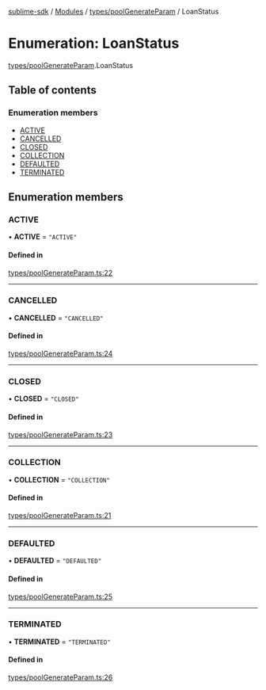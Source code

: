 [sublime-sdk](../README.md) / [Modules](../modules.md) / [types/poolGenerateParam](../modules/types_poolGenerateParam.md) / LoanStatus

# Enumeration: LoanStatus

[types/poolGenerateParam](../modules/types_poolGenerateParam.md).LoanStatus

## Table of contents

### Enumeration members

- [ACTIVE](types_poolGenerateParam.LoanStatus.md#active)
- [CANCELLED](types_poolGenerateParam.LoanStatus.md#cancelled)
- [CLOSED](types_poolGenerateParam.LoanStatus.md#closed)
- [COLLECTION](types_poolGenerateParam.LoanStatus.md#collection)
- [DEFAULTED](types_poolGenerateParam.LoanStatus.md#defaulted)
- [TERMINATED](types_poolGenerateParam.LoanStatus.md#terminated)

## Enumeration members

### ACTIVE

• **ACTIVE** = `"ACTIVE"`

#### Defined in

[types/poolGenerateParam.ts:22](https://github.com/sublime-finance/sublime-sdk/blob/618c6db/src/types/poolGenerateParam.ts#L22)

___

### CANCELLED

• **CANCELLED** = `"CANCELLED"`

#### Defined in

[types/poolGenerateParam.ts:24](https://github.com/sublime-finance/sublime-sdk/blob/618c6db/src/types/poolGenerateParam.ts#L24)

___

### CLOSED

• **CLOSED** = `"CLOSED"`

#### Defined in

[types/poolGenerateParam.ts:23](https://github.com/sublime-finance/sublime-sdk/blob/618c6db/src/types/poolGenerateParam.ts#L23)

___

### COLLECTION

• **COLLECTION** = `"COLLECTION"`

#### Defined in

[types/poolGenerateParam.ts:21](https://github.com/sublime-finance/sublime-sdk/blob/618c6db/src/types/poolGenerateParam.ts#L21)

___

### DEFAULTED

• **DEFAULTED** = `"DEFAULTED"`

#### Defined in

[types/poolGenerateParam.ts:25](https://github.com/sublime-finance/sublime-sdk/blob/618c6db/src/types/poolGenerateParam.ts#L25)

___

### TERMINATED

• **TERMINATED** = `"TERMINATED"`

#### Defined in

[types/poolGenerateParam.ts:26](https://github.com/sublime-finance/sublime-sdk/blob/618c6db/src/types/poolGenerateParam.ts#L26)

